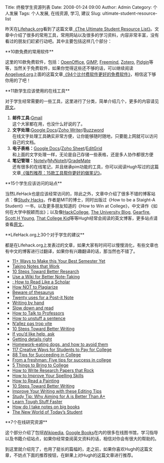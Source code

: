 Title: 终极学生资源列表
Date: 2008-01-24 09:00
Author: Admin
Category: 个人发展
Tags: 个人发展, 在线资源, 学习, 建议
Slug: ultimate-student-resource-list

昨天在[Lifehack.org][]看到了这篇文章[《The Ultimate Student Resource
List》][]。文章中介绍了很多的常用工具，常用网站以及很多的学习资料，内容非常丰富，没有看过的朋友们赶紧行动吧。其中主要包括这样几个部分：

</p>
**10款免费的常用软件**

这里的10款免费软件，包括：[OpenOffice][], [GIMP][], [Freemind][],
[Zotero][],
[Pidgin][]等等，当然关于免费软件，如果你觉得这些还不够的话，可以继续阅读[Angelived.org][]上面的这篇文章[《94个比付费软件更好的免费软件》][]，相信这下够你用的了吧！

</p>
**11款学生应该使用的在线工具**

对于学生经常需要的一些工具，这里进行了分类，简单介绍几个，更多的内容请见[原文][《The
Ultimate Student Resource List》]。

1.  **邮件工具:**[Gmail][]  
   这个大家都在用，也没什么好说的了。
2.  **文字处理:**[Google Docs][]/[Zoho Writer][]/[Buzzword][]  
   在线文字处理工具确实非常方便，让你能够随时随地，只要能上网就可以访问自己的文档。
3.  **电子表格：**[Google Docs][]/[Zoho Sheet][Zoho Writer]/[EditGrid][]  
   和上面的文字处理一样，无论是自己存储一些表格，还是多人协作都很方便
4.  **笔记管理：**[Notely][]/[MyNoteIt][]/[GradeMate][]  
   还有很多的在线笔记，并且继承pim功能的工具，你可以阅读Hugh写过的这篇文章[《强烈推荐：15款工具帮你更好的做笔记》][]。

</p>

</p>
**15个学生应该访问的站点**

当然LifeHack也是应该经常访问的，除此之外，文章中介绍了很多不错的博客站点：像[Study
Hacks][]，作者是MIT的博士，同时出版过《How to be a Staight-A
Student》一书，以及更多朋友知道的《How to Win at
College》，中文译作《如何在大学中脱颖而出》；以及像[HackCollege][], [The
University Blog][], [Gearfire][], [Scott H Young][], [That College
Kid][]等等Hugh经常会阅读的英文博客，更多站点请查看[原文][《The Ultimate
Student Resource List》]。

</p>
**LifeHack.org上30个对于学生的建议**

都是在Lifehack.org上发表过的文章，如果大家有时间可以慢慢消化，有些文章也有中文的博客进行过翻译，如果你有兴趣翻译的话，那当然也不错了。

<a href="http://www.lifehack.org/articles/productivity/advice-for-students-11-ways-to-make-this-your-best-semester-yet.html">

-   [11+ Ways to Make this Your Best Semester Yet][]
-   [Taking Notes that Work][]
-   [10 Steps Toward Better Research][]
-   [Use a Wiki for Better Note-Taking][]
-   [: How to Read Like a Scholar][]
-   [How NOT to Plagiarize][]
-   [Beware of thesaurus][]
-   [Twenty uses for a Post-it Note][]
-   [Writing by hand][]
-   [Slow down and read][]
-   [How to Talk to Professors][]
-   [How to unstuff a sentence][]
-   [N’allez pas trop vite][]
-   [10 Steps Toward Better Writing][]
-   [If you’d like help, ask][]
-   [Getting details right][]
-   [Homework-eating dogs, and how to avoid them][]
-   [117 Creative Ways for Students to Pay for College][]
-   [88 Tips for Succeeding in College][]
-   [From a freshman: Five tips for success in college][]
-   [5 Things to Bring to College][]
-   [How to Write Research Papers that Rock][]
-   [How to Improve Your Spelling Skills][]
-   [How to Read a Painting][]
-   [10 Steps Toward Better Writing][]
-   [Improve Your Writing with these Editing Tips][]
-   [Study Tip: Why Aiming for A is Better Than A+][]
-   [Learn Tough Stuff Faster][]
-   [How do I take notes on big books][]
-   [The New World of Today’s Student][]

</p>

</p>
**7个在线研究资源**

这个部分介绍了包括[Wikipedia][], [Google
Books][]在内的很多在线图书馆，学习指导以及书籍介绍站点，如果你经常查阅英文资料的话，相信对你会有很大的帮助的。

</p>

到这里就介绍完了，也用了挺长的篇幅的，走之前，如果你喜欢Hugh的这篇文章，不妨点下面的推荐按钮，在鲜果上对Hugh的这篇文章进行推荐。

  [Lifehack.org]: http://www.lifehack.org
  [《The Ultimate Student Resource List》]: http://www.lifehack.org/articles/productivity/the-ultimate-student-resource-list.html
  [OpenOffice]: http://www.openoffice.org/
  [GIMP]: http://www.gimp.org
  [Freemind]: http://freemind.sourceforge.net/wiki/index.php/Main_Page
  [Zotero]: http://www.zotero.org
  [Pidgin]: http://www.pidgin.im/
  [Angelived.org]: http://angelived.org
  [《94个比付费软件更好的免费软件》]: http://angelived.org/2007/08/18/94-of-the-best-free-software-applications-that-are-better-than-purchased-software/
  [Gmail]: http://www.gmail.com
  [Google Docs]: http://docs.google.com
  [Zoho Writer]: http://www.zoho.com
  [Buzzword]: http://www.buzzword.com
  [EditGrid]: http://www.editgrid.com/
  [Notely]: http://www.notely.net/
  [MyNoteIt]: http://www.mynoteit.com/
  [GradeMate]: http://www.mygrademate.com/
  [《强烈推荐：15款工具帮你更好的做笔记》]: http://www.quhuashuai.com/2007/12/15-tools-for-note-taking/
  [Study Hacks]: http://www.calnewport.com/blog
  [HackCollege]: http://www.hackcollege.com
  [The University Blog]: http://theuniversityblog.co.uk/
  [Gearfire]: http://www.gearfire.net/
  [Scott H Young]: http://www.scotthyoung.com/blog/
  [That College Kid]: http://thatcollegekid.com/
  [11+ Ways to Make this Your Best Semester Yet]: http://www.lifehack.org/articles/productivity/advice-for-students-11-ways-to-make-this-your-best-semester-yet.html
  [Taking Notes that Work]: http://www.lifehack.org/articles/productivity/advice-for-students-taking-notes-that-work.html
  [10 Steps Toward Better Research]: http://www.lifehack.org/articles/communication/advice-for-students-10-steps-toward-better-research.html
  [Use a Wiki for Better Note-Taking]: http://www.lifehack.org/articles/technology/advice-for-students-use-a-wiki-for-better-note-taking.html
  [: How to Read Like a Scholar]: http://www.lifehack.org/articles/productivity/advice-for-students-how-to-read-like-a-scholar.html
  [How NOT to Plagiarize]: http://www.lifehack.org/articles/productivity/advice-for-students-how-not-to-plagiarize.html
  [Beware of thesaurus]: http://www.lifehack.org/articles/lifehack/advice-for-students-beware-of-thesaurus.html
  [Twenty uses for a Post-it Note]: http://www.lifehack.org/articles/lifehack/advice-for-students-twenty-uses-for-a-post-it-note.html
  [Writing by hand]: http://www.lifehack.org/articles/lifehack/advice-for-students-writing-by-hand.html
  [Slow down and read]: http://www.lifehack.org/articles/communication/advice-for-students-slow-down-and-read.html
  [How to Talk to Professors]: http://www.lifehack.org/articles/communication/advice-for-students-how-to-talk-to-professors.html
  [How to unstuff a sentence]: http://www.lifehack.org/articles/lifehack/advice-for-students-how-to-unstuff-a-sentence.html
  [N’allez pas trop vite]: http://www.lifehack.org/articles/management/advice-for-students-nallez-pas-trop-vite.html
  [10 Steps Toward Better Writing]: http://www.lifehack.org/articles/communication/advice-for-students-10-steps-toward-better-writing.html
  [If you’d like help, ask]: http://www.lifehack.org/articles/lifehack/advice-for-students-if-youd-like-help-ask.html
  [Getting details right]: http://www.lifehack.org/articles/lifehack/advice-for-students-getting-details-right.html
  [Homework-eating dogs, and how to avoid them]: http://www.lifehack.org/articles/lifehack/advice-for-students-homework-eating-dogs-and-how-to-avoid-them.html
  [117 Creative Ways for Students to Pay for College]: http://www.lifehack.org/articles/lifehack/117-creative-ways-for-students-to-pay-for-college.html
  [88 Tips for Succeeding in College]: http://www.lifehack.org/articles/lifehack/88-tips-for-succeeding-in-college.html
  [From a freshman: Five tips for success in college]: http://www.lifehack.org/articles/lifehack/from-a-freshman-five-tips-for-success-in-college.html
  [5 Things to Bring to College]: http://www.lifehack.org/articles/lifehack/5-things-to-bring-to-college.html
  [How to Write Research Papers that Rock]: http://www.lifehack.org/articles/communication/advice-for-students-how-to-write-research-papers-that-rock.html
  [How to Improve Your Spelling Skills]: http://www.lifehack.org/articles/communication/how-to-improve-your-spelling-skills.html
  [How to Read a Painting]: http://www.lifehack.org/articles/lifestyle/how-to-read-a-painting.html
  [Improve Your Writing with these Editing Tips]: http://www.lifehack.org/articles/communication/improve-your-writing-with-these-editing-tips.html
  [Study Tip: Why Aiming for A is Better Than A+]: http://www.lifehack.org/articles/lifehack/study-tip-why-aiming-for-a-is-better-than-a.html
  [Learn Tough Stuff Faster]: http://www.lifehack.org/articles/lifehack/learn-tough-stuff-faster.html
  [How do I take notes on big books]: http://www.lifehack.org/articles/lifehack/how-do-i-take-notes-on-big-books.html
  [The New World of Today’s Student]: http://www.lifehack.org/articles/communication/the-new-world-of-today%E2%80%99s-student.html
  [Wikipedia]: http://www.wikipeida.com
  [Google Books]: http://books.google.com
